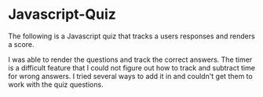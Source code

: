 # Javascript-Quiz

The following is a Javascript quiz that tracks a users responses and renders a score.


I was able to render the questions and track the correct answers. The timer is a difficult feature that I could not figure out how to track and subtract time for wrong answers. I tried several ways to add it in and couldn't get them to work with the quiz questions. 